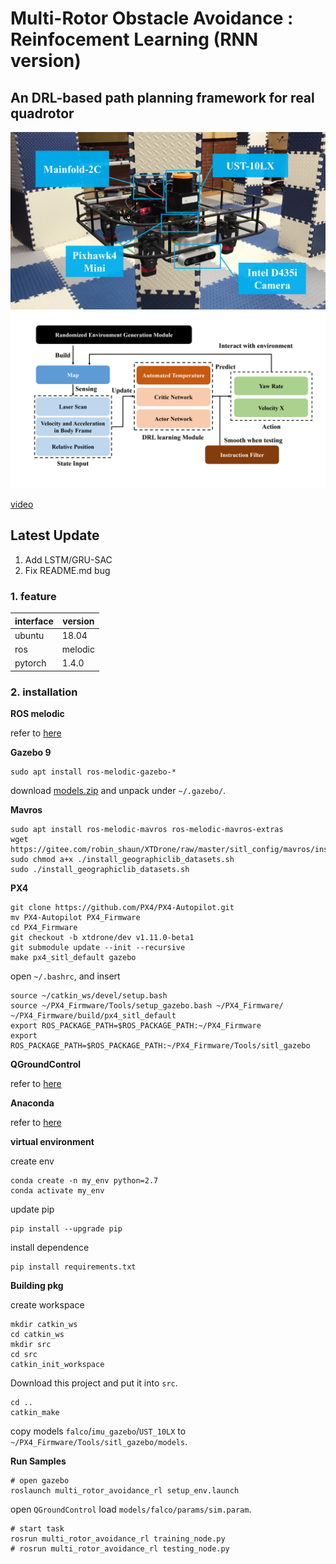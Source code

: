 # Multi-Rotor Obstacle Avoidance : Reinfocement Learning (RNN version)

## An DRL-based path planning framework for real quadrotor

![](./docs/falco_mask.jpg) 
![](./docs/net_flow_2.jpg)


[video](https://space.bilibili.com/35680677?spm_id_from=333.1007.0.0)

## Latest Update
1. Add LSTM/GRU-SAC
2. Fix README.md bug

### **1. feature**

| interface | version |
| --------- | ------- |
| ubuntu    | 18.04   |
| ros       | melodic |
| pytorch   | 1.4.0   |


### **2. installation**


**ROS melodic**

refer to [here](http://wiki.ros.org/Installation/Ubuntu)

**Gazebo 9**

```
sudo apt install ros-melodic-gazebo-*
```

download [models.zip](https://lark-assets-prod-aliyun.oss-cn-hangzhou.aliyuncs.com/yuque/0/2021/zip/985678/1614564736994-3ac600e4-75fc-44ef-9cf5-3f1c3f0c8679.zip?OSSAccessKeyId=LTAI4GGhPJmQ4HWCmhDAn4F5&Expires=1642594102&Signature=Gh7XDBHBCv6GiHHxj1R6Oisrxfc%3D&response-content-disposition=attachment%3Bfilename*%3DUTF-8%27%27models.zip) and unpack under `~/.gazebo/`.

**Mavros**

```
sudo apt install ros-melodic-mavros ros-melodic-mavros-extras
wget https://gitee.com/robin_shaun/XTDrone/raw/master/sitl_config/mavros/install_geographiclib_datasets.sh
sudo chmod a+x ./install_geographiclib_datasets.sh
sudo ./install_geographiclib_datasets.sh
```

**PX4**

```
git clone https://github.com/PX4/PX4-Autopilot.git
mv PX4-Autopilot PX4_Firmware
cd PX4_Firmware
git checkout -b xtdrone/dev v1.11.0-beta1
git submodule update --init --recursive
make px4_sitl_default gazebo
```

open `~/.bashrc`, and insert

```
source ~/catkin_ws/devel/setup.bash
source ~/PX4_Firmware/Tools/setup_gazebo.bash ~/PX4_Firmware/ ~/PX4_Firmware/build/px4_sitl_default
export ROS_PACKAGE_PATH=$ROS_PACKAGE_PATH:~/PX4_Firmware
export ROS_PACKAGE_PATH=$ROS_PACKAGE_PATH:~/PX4_Firmware/Tools/sitl_gazebo
```

**QGroundControl**

refer to [here](https://docs.qgroundcontrol.com/master/en/getting_started/download_and_install.html)

**Anaconda**

refer to [here](https://www.anaconda.com/)

**virtual environment**

create env

```
conda create -n my_env python=2.7
conda activate my_env
```

update pip
```
pip install --upgrade pip
```

install dependence

```
pip install requirements.txt
```

**Building pkg**

create workspace

```
mkdir catkin_ws
cd catkin_ws
mkdir src
cd src
catkin_init_workspace
```

Download this project and put it into `src`.

```
cd ..
catkin_make
```

copy models `falco`/`imu_gazebo`/`UST_10LX` to `~/PX4_Firmware/Tools/sitl_gazebo/models`.

**Run Samples**

```
# open gazebo
roslaunch multi_rotor_avoidance_rl setup_env.launch
```

open `QGroundControl` load `models/falco/params/sim.param`.

```
# start task
rosrun multi_rotor_avoidance_rl training_node.py	
# rosrun multi_rotor_avoidance_rl testing_node.py
```









